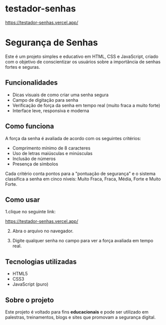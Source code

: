 # testador-senhas

https://testador-senhas.vercel.app/

# Segurança de Senhas

Este é um projeto simples e educativo em HTML, CSS e JavaScript, criado com o objetivo de conscientizar os usuários sobre a importância de senhas fortes e seguras.

##  Funcionalidades

- Dicas visuais de como criar uma senha segura
- Campo de digitação para senha
- Verificação de força da senha em tempo real (muito fraca a muito forte)
- Interface leve, responsiva e moderna

##  Como funciona

A força da senha é avaliada de acordo com os seguintes critérios:

- Comprimento mínimo de 8 caracteres
- Uso de letras maiúsculas e minúsculas
- Inclusão de números
- Presença de símbolos

Cada critério conta pontos para a "pontuação de segurança" e o sistema classifica a senha em cinco níveis: Muito Fraca, Fraca, Média, Forte e Muito Forte.

##  Como usar

1.clique no seguinte link:

https://testador-senhas.vercel.app/ 

2. Abra o arquivo no navegador.

3. Digite qualquer senha no campo para ver a força avaliada em tempo real.

##  Tecnologias utilizadas

- HTML5
- CSS3
- JavaScript (puro)


##  Sobre o projeto

Este projeto é voltado para fins **educacionais** e pode ser utilizado em palestras, treinamentos, blogs e sites que promovam a segurança digital.
